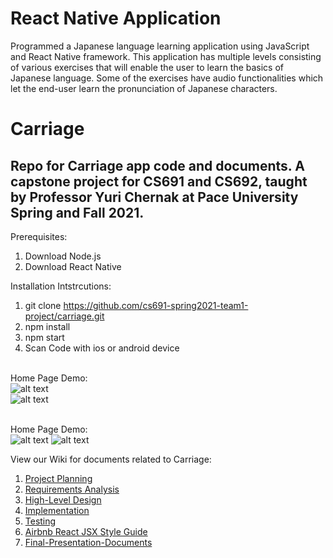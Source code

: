 # React Native Application

Programmed a Japanese language learning application using JavaScript and React Native framework. This application has multiple levels consisting of various exercises that will enable the user to learn the basics of Japanese language. Some of the exercises have audio functionalities which let the end-user learn the pronunciation of Japanese characters.  




# Carriage
## Repo for Carriage app code and documents. A capstone project for CS691 and CS692, taught by Professor Yuri Chernak at Pace University Spring  and Fall 2021.

Prerequisites:

1. Download Node.js
2. Download React Native

Installation Intstrcutions: 

1. git clone https://github.com/cs691-spring2021-team1-project/carriage.git
2. npm install
3. npm start
4. Scan Code with ios or android device

</BR>Home Page Demo:
</BR>![alt text](https://i.ibb.co/tqsVs7y/Language-Learning-App.png) 
</BR>![alt text](https://i.ibb.co/jTSdmb5/App4.png)

</BR>Home Page Demo:
</BR>![alt text](https://i.ibb.co/3RHfrzJ/carriage-homepage-functionality-demo.gif) ![alt text](https://i.ibb.co/kM2qNJd/carriage-all-screens-gif.gif)

View our Wiki for documents related to Carriage: 
1. [Project Planning](https://github.com/cs691-spring2021-team1-project/carriage/wiki/1.-Project-Planning)
2. [Requirements Analysis](https://github.com/cs691-spring2021-team1-project/carriage/wiki/2.-Requirements-Analysis)
3. [High-Level Design](https://github.com/cs691-spring2021-team1-project/carriage/wiki/3.-High-Level-Design)
4. [Implementation](https://github.com/cs691-spring2021-team1-project/carriage/wiki/4.-Implementation)
5. [Testing](https://github.com/cs691-spring2021-team1-project/carriage/wiki/5.-Testing)
6. [Airbnb React JSX Style Guide](https://github.com/cs691-spring2021-team1-project/carriage/wiki/6.-Airbnb-React-JSX-Style-Guide)
7. [Final-Presentation-Documents](https://github.com/cs691-spring2021-team1-project/carriage/wiki/7.-Final-Presentation-Documents)

